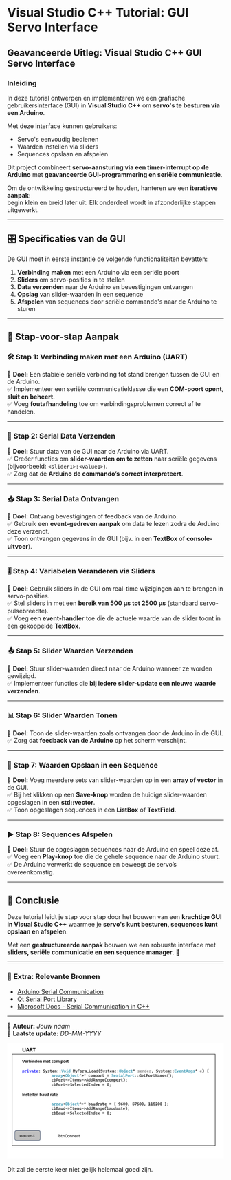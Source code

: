 # Visual Studio C++ Tutorial: GUI Servo Interface

## Geavanceerde Uitleg: Visual Studio C++ GUI Servo Interface

### Inleiding
In deze tutorial ontwerpen en implementeren we een grafische gebruikersinterface (GUI) in **Visual Studio C++** om **servo's te besturen via een Arduino**.  

Met deze interface kunnen gebruikers:  
- Servo's eenvoudig bedienen  
- Waarden instellen via sliders  
- Sequences opslaan en afspelen  

Dit project combineert **servo-aansturing via een timer-interrupt op de Arduino** met **geavanceerde GUI-programmering en seriële communicatie**.  

Om de ontwikkeling gestructureerd te houden, hanteren we een **iteratieve aanpak**:  
begin klein en breid later uit. Elk onderdeel wordt in afzonderlijke stappen uitgewerkt.  

---

## 🎛️ Specificaties van de GUI
De GUI moet in eerste instantie de volgende functionaliteiten bevatten:

1. **Verbinding maken** met een Arduino via een seriële poort  
2. **Sliders** om servo-posities in te stellen  
3. **Data verzenden** naar de Arduino en bevestigingen ontvangen  
4. **Opslag** van slider-waarden in een sequence  
5. **Afspelen** van sequences door seriële commando's naar de Arduino te sturen  

---

## 📌 Stap-voor-stap Aanpak

### 🛠️ **Stap 1: Verbinding maken met een Arduino (UART)**
🔹 **Doel:** Een stabiele seriële verbinding tot stand brengen tussen de GUI en de Arduino.  
✅ Implementeer een seriële communicatieklasse die een **COM-poort opent, sluit en beheert**.  
✅ Voeg **foutafhandeling** toe om verbindingsproblemen correct af te handelen.  

---

### 📡 **Stap 2: Serial Data Verzenden**
🔹 **Doel:** Stuur data van de GUI naar de Arduino via UART.  
✅ Creëer functies om **slider-waarden om te zetten** naar seriële gegevens (bijvoorbeeld: `<slider1>:<value1>`).  
✅ Zorg dat de **Arduino de commando’s correct interpreteert**.  

---

### 📥 **Stap 3: Serial Data Ontvangen**
🔹 **Doel:** Ontvang bevestigingen of feedback van de Arduino.  
✅ Gebruik een **event-gedreven aanpak** om data te lezen zodra de Arduino deze verzendt.  
✅ Toon ontvangen gegevens in de GUI (bijv. in een **TextBox** of **console-uitvoer**).  

---

### 🎚️ **Stap 4: Variabelen Veranderen via Sliders**
🔹 **Doel:** Gebruik sliders in de GUI om real-time wijzigingen aan te brengen in servo-posities.  
✅ Stel sliders in met een **bereik van 500 µs tot 2500 µs** (standaard servo-pulsebreedte).  
✅ Voeg een **event-handler** toe die de actuele waarde van de slider toont in een gekoppelde **TextBox**.  

---

### 📤 **Stap 5: Slider Waarden Verzenden**
🔹 **Doel:** Stuur slider-waarden direct naar de Arduino wanneer ze worden gewijzigd.  
✅ Implementeer functies die **bij iedere slider-update een nieuwe waarde verzenden**.  

---

### 📊 **Stap 6: Slider Waarden Tonen**
🔹 **Doel:** Toon de slider-waarden zoals ontvangen door de Arduino in de GUI.  
✅ Zorg dat **feedback van de Arduino** op het scherm verschijnt.  

---

### 💾 **Stap 7: Waarden Opslaan in een Sequence**
🔹 **Doel:** Voeg meerdere sets van slider-waarden op in een **array of vector** in de GUI.  
✅ Bij het klikken op een **Save-knop** worden de huidige slider-waarden opgeslagen in een **std::vector**.  
✅ Toon opgeslagen sequences in een **ListBox** of **TextField**.  

---

### ▶️ **Stap 8: Sequences Afspelen**
🔹 **Doel:** Stuur de opgeslagen sequences naar de Arduino en speel deze af.  
✅ Voeg een **Play-knop** toe die de gehele sequence naar de Arduino stuurt.  
✅ De Arduino verwerkt de sequence en beweegt de servo’s overeenkomstig.  

---

## 📌 Conclusie  
Deze tutorial leidt je stap voor stap door het bouwen van een **krachtige GUI in Visual Studio C++** waarmee je **servo's kunt besturen, sequences kunt opslaan en afspelen**.  

Met een **gestructureerde aanpak** bouwen we een robuuste interface met **sliders, seriële communicatie en een sequence manager**. 🚀  

---

### 📜 **Extra: Relevante Bronnen**
- [Arduino Serial Communication](https://www.arduino.cc/reference/en/language/functions/communication/serial/)
- [Qt Serial Port Library](https://doc.qt.io/qt-5/qtserialport-index.html)
- [Microsoft Docs - Serial Communication in C++](https://learn.microsoft.com/en-us/windows/win32/devio/serial-communications-in-windows)

---

🔹 **Auteur:** *Jouw naam*  
🔹 **Laatste update:** *DD-MM-YYYY*  


![Mijn afbeelding](../images/UART.png)





















Dit zal de eerste keer niet gelijk helemaal goed zijn.















